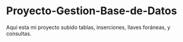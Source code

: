 # Proyecto-Gestion-Base-de-Datos
Aquí esta mi proyecto subido tablas, inserciones, llaves foráneas, y consultas.
